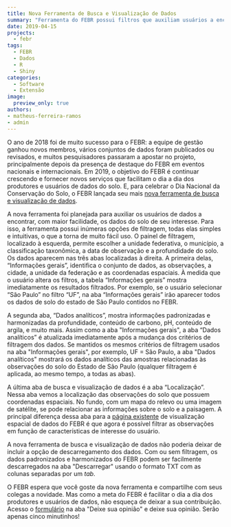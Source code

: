 ```yaml
---
title: Nova Ferramenta de Busca e Visualização de Dados
summary: "Ferramenta do FEBR possui filtros que auxiliam usuários a encontrar os dados de que necessitam"
date: 2019-04-15
projects:
  - febr
tags:
  - FEBR
  - Dados
  - R
  - Shiny
categories:
  - Software
  - Extensão
image:
  preview_only: true
authors:
- matheus-ferreira-ramos
- admin
---
```


O ano de 2018 foi de muito sucesso para o FEBR: a equipe de gestão ganhou novos membros, vários conjuntos de dados foram publicados ou revisados, e muitos pesquisadores passaram a apostar no projeto, principalmente depois da presença de destaque do FEBR em eventos nacionais e internacionais. Em 2019, o objetivo do FEBR é continuar crescendo e fornecer novos serviços que facilitam o dia a dia dos produtores e usuários de dados do solo. E, para celebrar o Dia Nacional da Conservação do Solo, o FEBR lançada seu mais [nova ferramenta de busca e visualização de dados][nova].

[nova]: https://pedometria.shinyapps.io/febr/

A nova ferramenta foi planejada para auxiliar os usuários de dados a encontrar, com maior facilidade, os dados do solo de seu interesse. Para isso, a ferramenta possui inúmeras opções de filtragem, todas elas simples e intuitivas, o que a torna de muito fácil uso. O painel de filtragem, localizado à esquerda, permite escolher a unidade federativa, o município, a classificação taxonômica, a data de observação e a profundidade do solo. Os dados aparecem nas três abas localizadas à direita. A primeira delas, “Informações gerais”, identifica o conjunto de dados, as observações, a cidade, a unidade da federação e as coordenadas espaciais. À medida que o usuário altera os filtros, a tabela “Informações gerais” mostra imediatamente os resultados filtrados. Por exemplo, se o usuário selecionar “São Paulo” no filtro “UF”, na aba “Informações gerais” irão aparecer todos os dados de solo do estado de São Paulo contidos no FEBR.

A segunda aba, “Dados analíticos”, mostra informações padronizadas e harmonizadas da profundidade, conteúdo de carbono, pH, conteúdo de argila, e muito mais. Assim como a aba "Informações gerais", a aba “Dados analíticos” é atualizada imediatamente após a mudança dos critérios de filtragem dos dados. Se mantidos os mesmos critérios de filtragem usados na aba "Informações gerais", por exemplo, UF = São Paulo, a aba "Dados analíticos" mostrará os dados analíticos das amostras relacionadas às observações do solo do Estado de São Paulo (qualquer filtragem é aplicada, ao mesmo tempo, a todas as abas).

A última aba de busca e visualização de dados é a aba “Localização”. Nessa aba vemos a localização das observações do solo que possuem coordenadas espaciais. No fundo, com um mapa do relevo ou uma imagem de satélite, se pode relacionar as informações sobre o solo e a paisagem. A principal diferença dessa aba para a [página existente][mapa] de visualização espacial de dados do FEBR é que agora é possível filtrar as observações em função de características de interesse do usuário.

[mapa]: http://coral.ufsm.br/febr/view.html

A nova ferramenta de busca e visualização de dados não poderia deixar de incluir a opção de descarregamento dos dados. Com ou sem filtragem, os dados padronizados e harmonizados do FEBR podem ser facilmente descarregados na aba "Descarregar" usando o formato TXT com as colunas separadas por um _tab_.

O FEBR espera que você goste da nova ferramenta e compartilhe com seus colegas a novidade. Mas como a meta do FEBR é facilitar o dia a dia dos produtores e usuários de dados, não esqueça de deixar a sua contribuição. Acesso o [formulário][link] na aba "Deixe sua opinião" e deixe sua opinião. Serão apenas cinco minutinhos!

[link]:  https://forms.gle/4L8WU6HjoLSUZBLc7
